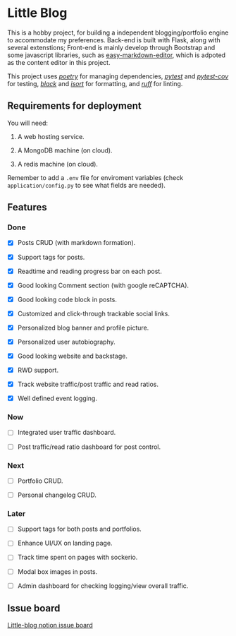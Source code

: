 # Little Blog

This is a hobby project, for building a independent blogging/portfolio engine to accommodate my preferences. Back-end is built with Flask, along with several extenstions; Front-end is mainly develop through Bootstrap and some javascript libraries, such as [easy-markdown-editor](https://github.com/Ionaru/easy-markdown-editor), which is adpoted as the content editor in this project.

This project uses <u><i>poetry</i></u> for managing dependencies, <u><i>pytest</i></u> and <u><i>pytest-cov</i></u> for testing, <u><i>black</i></u> and <u><i>isort</i></u> for formatting, and <u><i>ruff</i></u> for linting.

## Requirements for deployment

You will need: 

1. A web hosting service.

2. A MongoDB machine (on cloud).

3. A redis machine (on cloud).

Remember to add a `.env` file for enviroment variables (check `application/config.py` to see what fields are needed).

## Features

### Done

- [x] Posts CRUD (with markdown formation).

- [x] Support tags for posts.

- [x] Readtime and reading progress bar on each post.

- [X] Good looking Comment section (with google reCAPTCHA).

- [x] Good looking code block in posts.

- [x] Customized and click-through trackable social links. 

- [x] Personalized blog banner and profile picture.

- [x] Personalized user autobiography.

- [x] Good looking website and backstage.

- [x] RWD support.

- [x] Track website traffic/post traffic and read ratios.

- [x] Well defined event logging. 

### Now

- [ ] Integrated user traffic dashboard.

- [ ] Post traffic/read ratio dashboard for post control.

### Next 

- [ ] Portfolio CRUD.

- [ ] Personal changelog CRUD.

### Later

- [ ] Support tags for both posts and portfolios.

- [ ] Enhance UI/UX on landing page.

- [ ] Track time spent on pages with sockerio.

- [ ] Modal box images in posts.

- [ ] Admin dashboard for checking logging/view overall traffic.

## Issue board

[Little-blog notion issue board](https://www.notion.so/hengtse/Little-Blog-119b66fdef244c1ab3041aeb5bda473b?pvs=4)